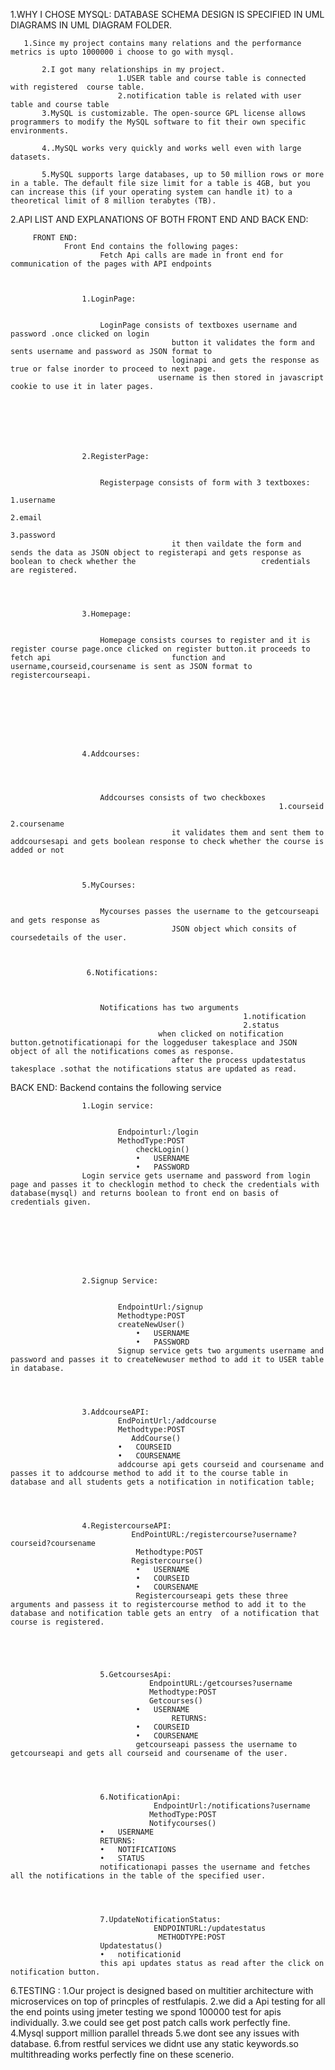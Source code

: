1.WHY I CHOSE MYSQL:
           DATABASE SCHEMA DESIGN IS SPECIFIED IN UML DIAGRAMS IN UML DIAGRAM FOLDER. 
           
	   
	   1.Since my project contains many relations and the performance metrics is upto 1000000 i choose to go with mysql.
           
           2.I got many relationships in my project.
                            1.USER table and course table is connected with registered  course table.
                            2.notification table is related with user table and course table  
           3.MySQL is customizable. The open-source GPL license allows programmers to modify the MySQL software to fit their own specific environments.
           
           4..MySQL works very quickly and works well even with large datasets.
           
           5.MySQL supports large databases, up to 50 million rows or more in a table. The default file size limit for a table is 4GB, but you can increase this (if your operating system can handle it) to a theoretical limit of 8 million terabytes (TB).




2.API LIST AND EXPLANATIONS OF BOTH FRONT END AND BACK END:
   
   
   
  		 FRONT END:
   				Front End contains the following pages:
              			Fetch Api calls are made in front end for communication of the pages with API endpoints 
               
	       
	       
	      			1.LoginPage:
                            			
						
						LoginPage consists of textboxes username and password .once clicked on login
                            			button it validates the form and sents username and password as JSON format to 
                            			loginapi and gets the response as true or false inorder to proceed to next page.
                           			 username is then stored in javascript cookie to use it in later pages.
               
	       
	       
	       
	       
	       
	       
	       			2.RegisterPage:
                            			
						
						Registerpage consists of form with 3 textboxes:
                                                                        1.username
                                                                        2.email
                                                                        3.password
                            			it then vaildate the form and sends the data as JSON object to registerapi and gets response as boolean to check whether the 							credentials are registered.
               
	       
	       
	       
	       			3.Homepage:
                          			
						
						Homepage consists courses to register and it is register course page.once clicked on register button.it proceeds to fetch api 							function and username,courseid,coursename is sent as JSON format to registercourseapi.
                        

               
	       
	       
	       
	       
	       
	       			4.Addcourses:
                          
			  
			  
			  
			  			Addcourses consists of two checkboxes
                                                                1.courseid
                                                                2.coursename
                            			it validates them and sent them to addcoursesapi and gets boolean response to check whether the course is added or not

               
	       
	       			5.MyCourses:
                            			
						
						Mycourses passes the username to the getcourseapi and gets response as 
                            			JSON object which consits of coursedetails of the user.
               
	       
	       
	      			 6.Notifications:
                            			
						
						
						Notifications has two arguments 
                                               			1.notification
                                               			2.status
                           			 when clicked on notification button.getnotificationapi for the loggeduser takesplace and JSON object of all the notifications comes as response.
                            			after the process updatestatus takesplace .sothat the notifications status are updated as read.





BACK END:
    Backend contains the following service




					1.Login service:
 					
					
							Endpointurl:/login
 							MethodType:POST
          						checkLogin()
								•	USERNAME
								•	PASSWORD
					Login service gets username and password from login page and passes it to checklogin method to check the credentials with database(mysql) and returns boolean to front end on basis of credentials given.








					2.Signup Service:
							
							
							EndpointUrl:/signup
							Methodtype:POST
							createNewUser()
								•	USERNAME
								•	PASSWORD
							Signup service gets two arguments username and password and passes it to createNewuser method to add it to USER table in database.




					3.AddcourseAPI:
							EndPointUrl:/addcourse
							Methodtype:POST
						       AddCourse()
							•	COURSEID
							•	COURSENAME
							addcourse api gets courseid and coursename and passes it to addcourse method to add it to the course table in database and all students gets a notification in notification table;




					4.RegistercourseAPI:
							   EndPointURL:/registercourse?username?courseid?coursename
								Methodtype:POST
							   Registercourse()
								•	USERNAME
								•	COURSEID
								•	COURSENAME
								Registercourseapi gets these three arguments and passess it to registercourse method to add it to the database and notification table gets an entry  of a notification that course is registered. 





						5.GetcoursesApi:
								   EndpointURL:/getcourses?username
							       Methodtype:POST
							       Getcourses()
								•	USERNAME
										RETURNS:
								•	COURSEID
								•	COURSENAME
								getcourseapi passess the username to getcourseapi and gets all courseid and coursename of the user.




						6.NotificationApi:
									EndpointUrl:/notifications?username
								   MethodType:POST
								   Notifycourses()
						•	USERNAME
						RETURNS:
						•	NOTIFICATIONS
						•	STATUS
						notificationapi passes the username and fetches all the notifications in the table of the specified user. 




						7.UpdateNotificationStatus:
								    ENDPOINTURL:/updatestatus
								     METHODTYPE:POST
						Updatestatus()
						•	notificationid
						this api updates status as read after the click on notification button.



6.TESTING :
            1.Our project is designed based on multitier architecture with microservices on top of princples of restfulapis.
            2.we did a Api testing for all the end points  using jmeter testing we spond 100000 test for apis 
            individually.
            3.we could see get post patch calls work perfectly fine.
            4.Mysql support million parallel threads
            5.we dont see any issues with database.
            6.from restful services we didnt use any static keywords.so multithreading works perfectly fine on these scenerio.
